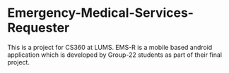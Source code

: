 # Emergency-Medical-Services-Requester
This is a project for CS360 at LUMS.
EMS-R is a mobile based android application which is developed by Group-22 students as part of their final project.
